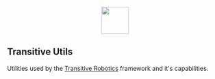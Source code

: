 <p align="center">
  <a href="https://transitiverobotics.com">
    <img src="https://transitiverobotics.com/img/logo.svg" style="height: 64px">
  </a>
</p>

## Transitive Utils

Utilities used by the [Transitive Robotics](https://transitiverobotics.com) framework and it's capabilities.
